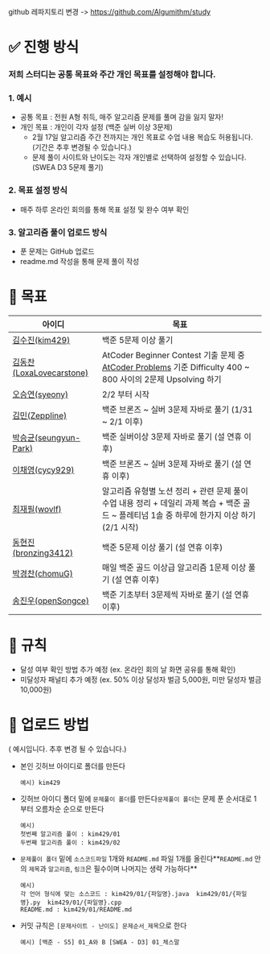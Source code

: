 github 레파지토리 변경 -> https://github.com/Algumithm/study


# ✅ 진행 방식

### 저희 스터디는 **공통 목표**와 주간 **개인 목표**를 설정해야 합니다.

### 1. 예시

- 공통 목표 : 전원 A형 취득, 매주 알고리즘 문제를 풀며 감을 잃지 말자!
- 개인 목표 : 개인이 각자 설정 (백준 실버 이상 3문제)
    - 2월 17일 알고리즘 주간 전까지는 개인 목표로 수업 내용 복습도 허용됩니다. (기간은 추후 변경될 수 있습니다.)
    - 문제 풀이 사이트와 난이도는 각자 개인별로 선택하여 설정할 수 있습니다. (SWEA D3 5문제 풀기)

### 2. 목표 설정 방식

- 매주 하루 온라인 회의를 통해 목표 설정 및 완수 여부 확인

### 3. 알고리즘 풀이 업로드 방식

- 푼 문제는 GitHub 업로드
- readme.md 작성을 통해 문제 풀이 작성

# 🎯 목표

|         **아이디** |                          **목표** |
| --- | --- |
| [김수진(kim429)](https://github.com/kim429) | 백준 5문제 이상 풀기 |
| [김동찬(LoxaLovecarstone)](https://github.com/LoxaLovecarstone) | AtCoder Beginner Contest 기출 문제 중 [AtCoder Problems](https://kenkoooo.com/atcoder/#/table/) 기준 Difficulty 400 ~ 800 사이의 2문제 Upsolving 하기 |
| [오승연(syeony)](https://github.com/syeony) | 2/2 부터 시작 |
| [김민(ZeppIine)](https://github.com/ZeppIine) | 백준 브론즈 ~ 실버 3문제 자바로 풀기 (1/31 ~ 2/1 이후) |
| [박승균(seungyun-Park)](https://github.com/seungyun-Park) | 백준 실버이상 3문제 자바로 풀기 (설 연휴 이후) |
| [이채영(cycy929)](https://github.com/cycy929) | 백준 브론즈 ~ 실버 3문제 자바로 풀기 (설 연휴 이후) |
| [최재필(wovlf)](https://github.com/wovlf) | 알고리즘 유형별 노션 정리 + 관련 문제 풀이 수업 내용 정리 + 데일리 과제 복습 + 백준 골드 ~ 플레티넘 1솔 중 하루에 한가지 이상 하기 (2/1 시작) |
| [동현진(bronzing3412)](https://github.com/bronzing3412) | 백준 5문제 이상 풀기 (설 연휴 이후) |
| [박경찬(chomuG)](https://github.com/chomuG) | 매일 백준 골드 이상급 알고리즘 1문제 이상 풀기 (설 연휴 이후) |
| [송진우(openSongce)](https://github.com/openSongce) | 백준 기초부터 3문제씩 자바로 풀기 (설 연휴 이후) |

# 💸 규칙

- 달성 여부 확인 방법 추가 예정 (ex. 온라인 회의 날 화면 공유를 통해 확인)
- 미달성자 패널티 추가 예정 (ex. 50% 이상 달성자 벌금 5,000원, 미만 달성자 벌금 10,000원)

# **📂 업로드 방법**

( 예시입니다. 추후 변경 될 수 있습니다.)

- 본인 깃허브 아이디로 폴더를 만든다
    
    ```
    예시) kim429
    
    ```
    
- 깃허브 아이디 폴더 밑에 `문제풀이 폴더`를 만든다`문제풀이 폴더`는 문제 푼 순서대로 1부터 오름차순 순으로 만든다
    
    ```
    예시)
    첫번째 알고리즘 풀이 : kim429/01
    두번째 알고리즘 풀이 : kim429/02
    
    ```
    
- `문제풀이 폴더` 밑에 `소스코드파일` 1개와 `README.md` 파일 1개를 올린다**`README.md` 안의 `제목`과 `알고리즘`, `링크`은 필수이며 나머지는 생략 가능하다**
    
    ```
    예시)
    각 언어 형식에 맞는 소스코드 : kim429/01/{파일명}.java  kim429/01/{파일명}.py  kim429/01/{파일명}.cpp
    README.md : kim429/01/README.md
    
    ```
    
- 커밋 규칙은 `[문제사이트 - 난이도] 문제순서_제목`으로 한다
    
    `예시)
    [백준 - S5] 01_A와 B [SWEA - D3] 01_체스말`

